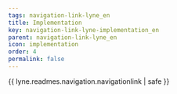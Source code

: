 ```yaml
---
tags: navigation-link-lyne_en
title: Implementation
key: navigation-link-lyne-implementation_en
parent: navigation-link-lyne_en
icon: implementation
order: 4
permalink: false  
---
```

{{ lyne.readmes.navigation.navigationlink | safe }}


